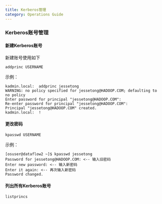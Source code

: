 ```yaml
---
title: Kerberos管理
category: Operations Guide
---
```


### Kerberos账号管理
#### 新建Kerberos账号

新建账号使用如下
```
addprinc USERNAME
```
示例：
```
kadmin.local:  addprinc jessetong
WARNING: no policy specified for jessetong@HADOOP.COM; defaulting to no policy
Enter password for principal "jessetong@HADOOP.COM": 
Re-enter password for principal "jessetong@HADOOP.COM": 
Principal "jessetong@HADOOP.COM" created.
kadmin.local:  !
```
#### 更改密码
```
kpasswd USERNAME
```
示例：
```
[osuser@dataflow2 ~]$ kpasswd jessetong
Password for jessetong@HADOOP.COM: <-- 输入旧密码
Enter new password: <-- 输入新密码
Enter it again: <-- 再次输入新密码
Password changed.
```

#### 列出所有Kerberos账号
```
listprincs
```

